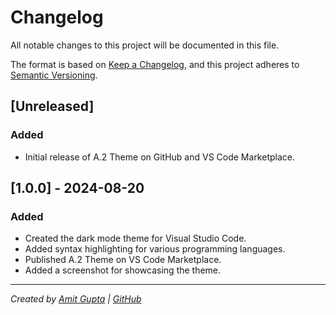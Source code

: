 # Changelog

All notable changes to this project will be documented in this file.

The format is based on [Keep a Changelog](https://keepachangelog.com/en/1.0.0/), and this project adheres to [Semantic Versioning](https://semver.org/spec/v2.0.0.html).

## [Unreleased]

### Added
- Initial release of A.2 Theme on GitHub and VS Code Marketplace.

## [1.0.0] - 2024-08-20
### Added
- Created the dark mode theme for Visual Studio Code.
- Added syntax highlighting for various programming languages.
- Published A.2 Theme on VS Code Marketplace.
- Added a screenshot for showcasing the theme.

---

*Created by [Amit Gupta](mailto:guptaamit60600@gmail.com) | [GitHub](https://github.com/Amit7976)*
